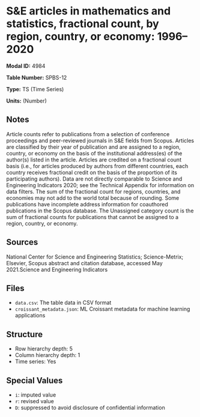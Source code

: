 # S&E articles in mathematics and statistics, fractional count, by region, country, or economy: 1996–2020

**Modal ID:** 4984

**Table Number:** SPBS-12

**Type:** TS (Time Series)

**Units:** (Number)

## Notes

Article counts refer to publications from a selection of conference proceedings and peer-reviewed journals in S&E fields from Scopus. Articles are classified by their year of publication and are assigned to a region, country, or economy on the basis of the institutional address(es) of the author(s) listed in the article. Articles are credited on a fractional count basis (i.e., for articles produced by authors from different countries, each country receives fractional credit on the basis of the proportion of its participating authors). Data are not directly comparable to Science and Engineering Indicators 2020; see the Technical Appendix for information on data filters. The sum of the fractional count for regions, countries, and economies may not add to the world total because of rounding. Some publications have incomplete address information for coauthored publications in the Scopus database. The Unassigned category count is the sum of fractional counts for publications that cannot be assigned to a region, country, or economy.

## Sources

National Center for Science and Engineering Statistics; Science-Metrix; Elsevier, Scopus abstract and citation database, accessed May 2021.Science and Engineering Indicators

## Files

- `data.csv`: The table data in CSV format
- `croissant_metadata.json`: ML Croissant metadata for machine learning applications

## Structure

- Row hierarchy depth: 5
- Column hierarchy depth: 1
- Time series: Yes

## Special Values

- `i`: imputed value
- `r`: revised value
- `D`: suppressed to avoid disclosure of confidential information
